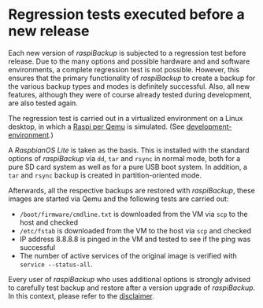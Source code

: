 # Regression tests executed before a new release

Each new version of *raspiBackup* is subjected to a regression test before release.
Due to the many options and possible hardware and
and software environments, a complete regression test is not possible.
However, this ensures that the primary functionality
of *raspiBackup* to create a backup for the various backup types and modes
is definitely successful. Also, all
new features, although they were of course already tested during development, are also
tested again.

The regression test is carried out in a virtualized environment on a Linux
desktop, in which a [Raspi per Qemu](https://linux-tips-and-tricks.de/de/raspberryd/22-wie-kann-man-raspberry-pi-unter-kvm-emulieren) is simulated.
(See [development-environment](development-environment.md).)

A *RaspbianOS Lite* is taken as the basis.
This is installed with the standard options of *raspiBackup* via
`dd`, `tar` and `rsync` in normal mode, both for a pure SD
card system as well as for a pure USB boot system. In addition, a `tar` and
`rsync` backup is created in partition-oriented mode.

Afterwards, all the respective backups are restored with *raspiBackup*, these
images are started via Qemu and the following tests are carried out:

  - `/boot/firmware/cmdline.txt` is downloaded from the VM via `scp` to the host and checked
  - `/etc/fstab` is downloaded from the VM to the host via `scp` and checked
  - IP address 8.8.8.8 is pinged in the VM and tested to see if the ping was successful
  - The number of active services of the original image is verified with `service --status-all`.

Every user of *raspiBackup* who uses additional options is strongly advised to
carefully test backup and restore after a version upgrade of *raspiBackup*.
In this context, please refer to the
[disclaimer](introduction.md#disclaimer).


[.status]: translated
[.source]: https://www.linux-tips-and-tricks.de/de/raspibackupcategoried/509-raspibackup-ausgefuehrte-regressiontests
[.source]: https://www.linux-tips-and-tricks.de/en/raspibackupcategorye/510-raspibackup-regressiontests-executed


